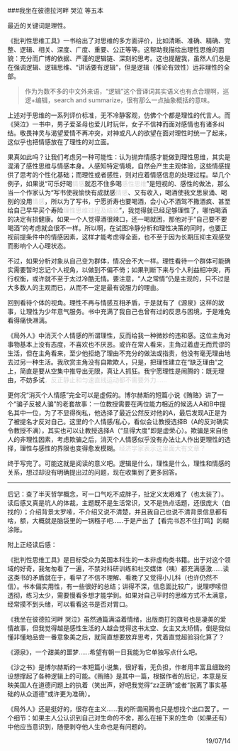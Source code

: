 ###我坐在彼德拉河畔 哭泣 等五本

最近的关键词是理性。

《批判性思维工具》一书给出了对思维的多方面评价，比如清晰、准确、精确、完整、逻辑、相关、深度、广度、重要、公正等等。这帮助我描绘出理性思维的面貌：充分而广博的依据、严谨的逻辑链、深刻的思考。这也提醒我，虽然人们总是在强调逻辑、逻辑思维、“讲话要有逻辑”，但是逻辑（推论有效性）远非理性的全部。

>作为为数不多的中文外来语，“逻辑”这个音译词其实语义也有点合理啊，巡逻+编辑，search and summarize，很有那么一点抽象概括的意味。

上述对于思维的一系列评价标准，无不冷静客观，仿佛个个都是理性的代言人。而《哭泣》一书中，男子爱圣母也爱儿时玩伴，女子不信神而面对感情也有诸多纠结。敬畏神灵与渴望爱情不再冲突，对神或凡人的欲望在面对理性时统一了起来，这似乎也把情感放在了理性的对立面。

果真如此吗？让我们考虑另一种可能性：认为抛弃情感才能做到理性思维，其实是混淆了感性思维与情感本身。人感知特定情境，自然会产生主观体验，这些情感提供了思考的个性化基础；而理性或者感性，则对应着情感信息的处理过程。举几个例子，如果说“可乐好喝<font color =#D3D3D3>情感</font>就忍不住多喝<font color =#D3D3D3>感性思维</font>”是短视的、感性的做法，那么当一个作家认为“写书使我愉快有成就感<font color =#D3D3D3>情感</font>、又有收入，喝酒使我文思泉涌、喝别的没用<font color =#D3D3D3>情感</font>，所以为了写书，宁愿折寿也要喝酒，会小心不酒驾不撒酒疯、甚至给自己早早买个寿险<font color =#D3D3D3>理性思维过程及结论</font>”，我觉得就已经足够理性了，哪怕喝酒的决定有损健康。如果一个人觉得酒很辣口，还一喝就困，那他对于“自己要不要喝酒”的考虑就会很不一样。所以啊，在试图冷静分析和理性决策的同时，也要正视前提条件中的情感因素，这样才能考虑得全面，也不至于因为长期压抑主观感受而影响个人心理状态。

不过，如果分析对象从自己变为群体，情况会不大一样。理性看待一个群体可能确实需要暂时忘记个人视角，以做到不偏不倚；如果判断下来与个人利益相冲突，再行权衡，或许就不至于太过冷酷无情。要注意，“人之常情”仍是主观的，只不过是大多数人的主观而已，从而不一定是最有说服力的理由。

回到看待个体的视角。理性不再与情感互相矛盾，于是就有了《源泉》这样的故事，让理性为少年意气服务。书中充满了我自己也曾有过的反思与困境，于是难免看得痛快淋漓。

《局外人》中消灭个人情感的所谓理性，反而给我一种微妙的违和感。这位主角对事物基本上没有态度，不喜欢也不厌恶。或许在常人看来，主角过着虚无而荒谬的生活，但在主角看来，至少他拒绝了理由不充分的做法或指责，他没有毫无理由地去过另一种生活。我欣赏主角没有自欺欺人，只是，把理性建立在“缺乏理由”之上，简直是要从空集中推导出无限，真让人抓狂。我宁愿理性是闹腾的：既无理由，不妨多试<font color =#D3D3D3>，反正静止和匀速直线运动都不需要外力……</font>

更何况“消灭个人情感”完全可以是虚假的。博尔赫斯的短篇小说《贿赂》讲了一个“骗子反被人骗”的老套故事：一位教授需要在两位能力相近的候选人A和B中提名其中一位，为了不显得徇私，他选择了最近公然反对他的A，最后发现A正是为了被提名才反对自己。这里的个人情感/私心，看似会让教授选择B（A的反对确实令教授不满），其实也可以让教授选择A（“显得大度”即是虚荣心）。欺骗是来自他人的非理性因素，考虑欺骗之后，消灭个人情感似乎没有办法让人作出更理性的选择，理性与感性的界限也变得愈发模糊。<font color =#D3D3D3>经济学家表示这里面大有文章？</font>

终于写完了。可能这就是阅读的意义吧。逻辑是什么，理性是什么，理性和情感的关系，想过却没有明确提出过的问题，现在收集到了更多回答。

---------------------------

后记：查了半天哲学概念，可一口气吃不成胖子，扯定义太艰难了（也太装了）。读后感又真是坑人的体裁，主题既不是生活常识，又不是热点话题，还很庞大（自找的）；介绍背景太罗嗦，不介绍又说不清楚，并且我自己也说不清背景信息都有啥，额，大概就是脑袋里的一锅糨子吧……于是产出了【看完书忍不住打鸣】的糊涂账。

附上正经读后感：

《批判性思维工具》是目标受众为美国本科生的一本非虚构类书籍。出于对这个领域的好奇，我匆匆看了一遍，不禁对科研训练和社交媒体（咦）都充满感激……读这类书的矛盾就在于，看早了不信不理解、看晚了又觉得小儿科（也许仍然不信）。书本偏实用性，有一些很好的总结；讲得不深，信息面比较广，说理啰嗦但透彻，练习太少，需要慢看多想才能学到。如果对自己平时的思维方式不太满意，经常摸不到头绪，可以看看这书是否对胃口。

《我坐在彼德拉河畔 哭泣》虽然通篇满溢着情绪，出版商打的旗号也是凄美的爱情故事，但我觉得越是感性生活的人越会觉得这书太空、女主又太矫情。倒是我似懂非懂地品尝一番意象美之后，就简直想要放弃思考，凭着直觉超验羽化算了？

《源泉》，一个甜美的噩梦……希望有朝一日我能为它单独写点什么吧。

《沙之书》是博尔赫斯的一本短篇小说集，很好看，无负担，作者用丰富且细致的设想撑起了各种逻辑上的可能。《贿赂》是其中一篇，根据作者的后记，本意是反映美国人在道德问题上的执着（笑出声，好吧我觉得“zz正确”或者“脱离了事实基础的从众道德”或许更为准确）。

《局外人》还是挺好的，很存在主义……我的所谓闹腾也只是想找个出口罢了。一个细节：如果主人公认识到自己对生命的不舍，那么在接下来的生命（如果还有）中他应当意识到，随便剥夺他人生命也是有问题的。

<p align="right">19/07/14</p>